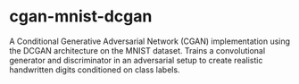 # cgan-mnist-dcgan
A Conditional Generative Adversarial Network (CGAN) implementation using the DCGAN architecture on the MNIST dataset. Trains a convolutional generator and discriminator in an adversarial setup to create realistic handwritten digits conditioned on class labels.
